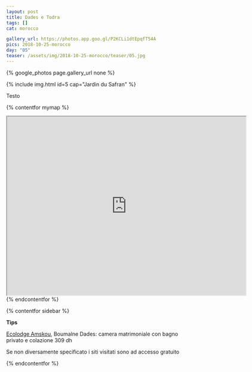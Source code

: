 ```yaml
---
layout: post
title: Dades e Todra
tags: []
cat: morocco

gallery_url: https://photos.app.goo.gl/P2KCLi1dtEpqfT54A
pics: 2018-10-25-morocco
day: "05"
teaser: /assets/img/2018-10-25-morocco/teaser/05.jpg
---
```


{% google_photos page.gallery_url none %}

{% include img.html id=5 cap="Jardin du Safran" %}

Testo

{% contentfor mymap %}
<iframe src="https://www.google.com/maps/d/embed?mid=1mDATbAi6De4gwj9Q1pHprP84HAi_-VuH&ehbc=2E312F" width="640" height="480"></iframe>
{% endcontentfor %}

{% contentfor sidebar %}

**Tips**

[Ecolodge Amskou](https://amskou-hotel-boumalne-dades-maroc.business.site/), Boumalne Dades: camera matrimoniale con bagno privato e colazione 309 dh

Se non diversamente specificato i siti visitati sono ad accesso gratuito

{% endcontentfor %}